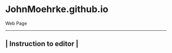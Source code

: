 # JohnMoehrke.github.io
Web Page

-------------------------------------------------
| **Instruction to editor**                      |
-------------------------------------------------

